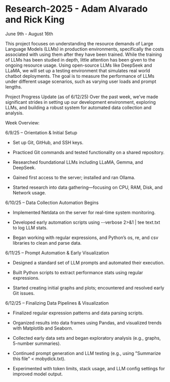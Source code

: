 # Research-2025 - Adam Alvarado and Rick King
June 9th - August 16th

This project focuses on understanding the resource demands of Large Language Models (LLMs) in production environments, specifically the costs associated with using them after they have been trained. While the training of LLMs has been studied in depth, little attention has been given to the ongoing resource usage. Using open-source LLMs like DeepSeek and LLaMA, we will set up a testing environment that simulates real world chatbot deployments. The goal is to measure the performance of LLMs under different usage scenarios, such as varying user loads and prompt lengths.

Project Progress Update (as of 6/12/25)
Over the past week, we’ve made significant strides in setting up our development environment, exploring LLMs, and building a robust system for automated data collection and analysis.

Week Overview:

6/9/25 – Orientation & Initial Setup

- Set up Git, GitHub, and SSH keys.

- Practiced Git commands and tested functionality on a shared repository.

- Researched foundational LLMs including LLaMA, Gemma, and DeepSeek.

- Gained first access to the server; installed and ran Ollama.

- Started research into data gathering—focusing on CPU, RAM, Disk, and Network usage.

6/10/25 – Data Collection Automation Begins

- Implemented Netdata on the server for real-time system monitoring.

- Developed early automation scripts using --verbose 2>&1 | tee text.txt to log LLM stats.

- Began working with regular expressions, and Python’s os, re, and csv libraries to clean and parse data.

6/11/25 – Prompt Automation & Early Visualization

- Designed a standard set of LLM prompts and automated their execution.

- Built Python scripts to extract performance stats using regular expressions.

- Started creating initial graphs and plots; encountered and resolved early Git issues.

6/12/25 – Finalizing Data Pipelines & Visualization

- Finalized regular expression patterns and data parsing scripts.

- Organized results into data frames using Pandas, and visualized trends with Matplotlib and Seaborn.

- Collected early data sets and began exploratory analysis (e.g., graphs, 5-number summaries).

- Continued prompt generation and LLM testing (e.g., using "Summarize this file" < mobydick.txt).

- Experimented with token limits, stack usage, and LLM config settings for improved model output.
